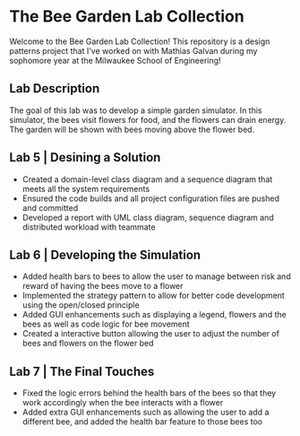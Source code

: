 
# The Bee Garden Lab Collection
Welcome to the Bee Garden Lab Collection! This repository is a design patterns project that I've worked on with Mathias Galvan during my sophomore year at the Milwaukee School of Engineering!

## Lab Description
The goal of this lab was to develop a simple garden simulator. In this simulator, the bees visit flowers for food, and the flowers can drain energy. The garden will be shown with bees moving above the flower bed. 

## Lab 5 | Desining a Solution
* Created a domain-level class diagram and a sequence diagram that meets all the system requirements
* Ensured the code builds and all project configuration files are pushed and committed
* Developed a report with UML class diagram, sequence diagram and distributed workload with teammate

## Lab 6 | Developing the Simulation
* Added health bars to bees to allow the user to manage between risk and reward of having the bees move to a flower
* Implemented the strategy pattern to allow for better code development using the open/closed principle
* Added GUI enhancements such as displaying a legend, flowers and the bees as well as code logic for bee movement
* Created a interactive button allowing the user to adjust the number of bees and flowers on the flower bed

## Lab 7 | The Final Touches
* Fixed the logic errors behind the health bars of the bees so that they work accordingly when the bee interacts with a flower
* Added extra GUI enhancements such as allowing the user to add a different bee, and added the health bar feature to those bees too
